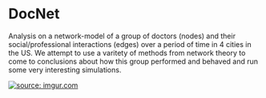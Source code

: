 # DocNet

Analysis on a network-model of a group of doctors (nodes) and their social/professional interactions (edges) over a period of time in 4 cities in the US. We attempt to use a varitety of methods from network theory to come to conclusions about how this group performed and behaved and run some very interesting simulations.

<a href="https://imgur.com/Z87W5VU"><img src="https://i.imgur.com/Z87W5VU.png" title="source: imgur.com"/></a>

